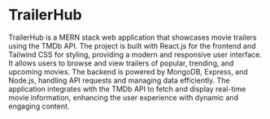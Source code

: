 # TrailerHub


TrailerHub is a MERN stack web application that showcases movie trailers using the TMDb API. The project is built with React.js for the frontend and Tailwind CSS for styling, providing a modern and responsive user interface. It allows users to browse and view trailers of popular, trending, and upcoming movies. The backend is powered by MongoDB, Express, and Node.js, handling API requests and managing data efficiently. The application integrates with the TMDb API to fetch and display real-time movie information, enhancing the user experience with dynamic and engaging content.
